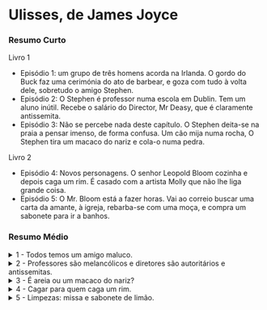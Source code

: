 # Ulisses, de James Joyce

### Resumo Curto

Livro 1
- Episódio 1: um grupo de três homens acorda na Irlanda. O gordo do Buck faz uma cerimónia do ato de barbear, e goza com tudo à volta dele, sobretudo o amigo Stephen.
- Episódio 2: O Stephen é professor numa escola em Dublin. Tem um aluno inútil. Recebe o salário do Director, Mr Deasy, que é claramente antissemita.
- Episódio 3: Não se percebe nada deste capítulo. O Stephen deita-se na praia a pensar imenso, de forma confusa. Um cão mija numa rocha, O Stephen tira um macaco do nariz e cola-o numa pedra.

Livro 2
- Episódio 4: Novos personagens. O senhor Leopold Bloom cozinha e depois caga um rim. É casado com a artista Molly que não lhe liga grande coisa.
- Episódio 5: O Mr. Bloom está a fazer horas. Vai ao correio buscar uma carta da amante, à igreja, rebarba-se com uma moça, e compra um sabonete para ir a banhos.

### Resumo Médio

<details><summary>1 - Todos temos um amigo maluco.</summary>
  
É de manhã. Três homens estão recém acordados numa torre em frente ao mar, que é a sua casa. Malachi “Buck” Mulligan é o líder, canta e provoca os outros. Faz a barba num ritual em que tem o acólito ao seu lado. Stephen Dedalus é o favorito do Buck e é bastante passivo. Ambos são irlandeses. O autor usa montes vernáculo do início de séc (1900), às vezes nem percebo se é um local, uma pessoa, um objeto. O Stephen parece ser crente e prático, o gordo do Buck goza com ele ser jesuíta, entre várias piadas religiosas, alusões a judeus e alemães, e chamá-lo de “Kinch” (a lâmina). Parece um ritual que já se repetiu. O Buck também persegue o Stephen com a morte da mãe dele, que ele a matou ao recusar-se a rezar com ela às portas da morte. E há o Haines, que para já não faz nada, um inglês que insinua que o Stephen é escritor ou quer ser. Chega a leiteira e tomam pequeno almoço, pão, chá, leite, e fritos. Há uma menção a bacon e ovos, e depois o Buck vai tomar banho ao mar todo contente a dizer piadas em verso. Nenhum dos três parece ter imenso dinheiro.

</details>


<details><summary>2 - Professores são melancólicos e diretores são autoritários e antissemitas.</summary>

Numa escola em Dublin, o Stephen Dedalus está a dar uma aula de história a vários miúdos, sobre guerras passadas. Afinal é professor. Eles vão respondendo qualquer coisa, mas no geral são só uns miúdos meio lerdos. A aula acaba e vão jogar hockey, menos um dos miúdos que é mais atrasado que os outros e fica ali a levar uma ensaboadela de matemática (?). O Mr. Dedalus pensa no porquê de a mãe do jovem ter salvo uma criança tão feia e indefesa e burra. O diretor da escola, Mr Deasy, chama-o para lhe pagar o salário e lhe dar um sermão e lhe pedir para publicar uma carta no jornal sobre uma doença das vacas. O diretor passa metade do encontro a dizer acha que Inglaterra está a ser tomada pelos judeus e que eles são culpados disto e aquilo, sobretudo a ganância deles. A ironia é que a outra metade do encontro passa-a a dizer-lhe para poupar dinheiro, que bom, bom, é guardar o rico dinheirinho e não ter dívidas. 

Enquanto isso, o Stephen observa tudo o que acontece, esse caos divino. "That is God (...) a shout in the street."

Piada racista: “Ireland, they say, has the honour of being the only country which never persecuted the jews. Do you know that? No. And do you know why? He frowned sternly on the bright air. —Why, sir? Stephen asked, beginning to smile. —Because she never let them in, Mr Deasy said solemnly. “A coughball of laughter leaped from his throat dragging after it a rattling chain of phlegm. He turned back quickly, coughing, laughing, his lifted arms waving to the air.”

</details>


<details><summary>3 - É areia ou um macaco do nariz?</summary>

Nota: Não se percebe nada deste capítulo, o autor James Joyce devia estar em ácidos.

O Stephen dá um passeio e pensa imenso na vida, no passado da família etc. Vai até à praia, deita-se entre umas rochas. Um cão mija num calhãu enquanto ele toma notas de pensamentos. Depois tira um macaco do nariz e deixa-o numa pedra.

Ou seja, ele pensa imenso, mas o que sobressai são as coisas mais banais do mundo.

</details>

<details><summary>4 - Cagar para quem caga um rim.</summary>

O senhor Leopold Bloom está na sua casa a tratar do pequeno almoço. A mulher está a dormir, e ele sai de casa para ir comprar uma salsicha ao talho, passa por uma moça jeitosa e outras peculiaridades da cidade. Volta, faz o pequeno almoço da mulher, Molly, que é roliça pela descrição. O gato quer comer mas ele só lhe dá leite, se fica gordo não caça ratos.  

Chegam umas cartas, a dele é da filha, ela recebe uma de um man qualquer que o deixa meio hesitante, o tal homem quer falar com a mulher dele por causa de um concerto dela. É cantora. Ele tem jeito para as palavras. Ela dá-lhe umas ordens leves, não o leva muito a sério.  

Depois falam enquanto ela come. Têm um funeral.  

Ele desce para comer a sua comida porque já cheira a queimado o rim de porco que deixou na sertã. Ela já comeu a comida na cama.   

Depois sente uma cólica e vai defecar, enquanto pensa na noite em que conheceu a mulher, e na vida em geral.
</details>

<details><summary>5 - Limpezas: missa e sabonete de limão.</summary>

O Leopold Bloom vai aos correios buscar uma carta que uma amente sua mandou para o seu pseudnómimo, Henry Flower.

Está sem grande rumo, nota-se que ele está meio ansioso de um lado para o outro, mas que se sente confiante como um homem na cidade, que sabe o que vê.

Na rua vê uma moça e fica a ver se lhe vê as ligas das meias quando ela se dobra. Aparece o palerma de um conhecido chamada M'Coy, e mete-se à frente dele, e depois mete-se o elétrico à frente do show. Ignora o M'Coy.

Entra numa igreja e admira a eficácia do negócio da religião com as suas missas, confissões, doações, e fica tudo bem para os pecadores e os padres.

No final, compra um sabonete e vai para os banhos públicos, onde infelizmente não terá tempo para uma massagem. 

Todos se limpam à sua maneira.

</details>



